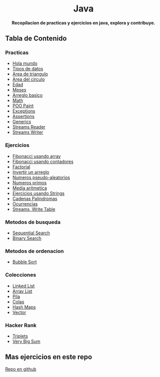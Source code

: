 <h1 align="center">
  Java
</h1>
<h4 align="center">
  Recopilacion de practicas y ejercicios en java, explora y contribuye. 
</h4>

## Tabla de Contenido

### Practicas

- [Hola mundo](https://github.com/UrielMendozaG/Java/tree/estable/src/Practica1Algoritmos/src/com/practica1algoritmos/app)
- [Tipos de datos](https://github.com/UrielMendozaG/Java/blob/estable/src/Practica2Algoritmos/src/com/practica2algoritmos/app/Practica2Algoritmos.java)
- [Area de triangulo](https://github.com/UrielMendozaG/Java/blob/estable/src/Practica3Algoritmos/src/com/practica3algoritmos/app/TriangleArea.java)
- [Area del circulo](https://github.com/UrielMendozaG/Java/blob/estable/src/Practica4Algoritmos/src/com/practica4algoritmos/app/areaCircle.java)
- [Edad](https://github.com/UrielMendozaG/Java/blob/estable/src/Practica5Algoritmos/src/com/practica5algoritmos/app/Age.java)
- [Meses](https://github.com/UrielMendozaG/Java/blob/estable/src/Practica6SwitchCase/src/com/Practica6Switchcase/app/SwichStatement.java)
- [Arreglo basico](https://github.com/UrielMendozaG/Java/blob/estable/src/Practica7Array1D/src/com/Practica7Array1D/app/Array1D.java)
- [Math](https://github.com/UrielMendozaG/Math)
- [POO Paint](https://github.com/UrielMendozaG/Paint-Java)
- [Exceptions](https://github.com/UrielMendozaG/Java/blob/master/src/Exceptions/src/com/excpections/app/Exceptions.java)
- [Assertions](https://github.com/UrielMendozaG/Java/blob/master/src/Assertions/src/com/assertions/app/AssertionsApp.java)
- [Generics](https://github.com/UrielMendozaG/Java/tree/master/src/Generics/src/com/generics)
- [Streams Reader](https://github.com/UrielMendozaG/Java/blob/master/src/Streams/src/com/streams/app/StreamsApp.java)
- [Streams Writer](https://github.com/UrielMendozaG/Java/blob/master/src/Streams/src/com/streams2/app/WritterApp.java)


### Ejercicios
- [Fibonacci usando array](https://github.com/UrielMendozaG/Java/blob/estable/src/Fibonacci/src/com/fibonacci/app/Fibonacci.java)
- [Fibonacci usando contadores](https://github.com/UrielMendozaG/Java/blob/estable/src/Fibonacci/src/com/fibonacci/app/FibonacciContadores.java)
- [Factorial](https://github.com/UrielMendozaG/Java/blob/estable/src/factorial/src/com/factorial/app/Factorial.java)
- [Invertir un arreglo](https://github.com/UrielMendozaG/Java/blob/estable/src/Practica7Array1D/src/com/Practica7Array1D/app/arregloInvertido.java)
- [Numeros pseudo-aleatorios](https://github.com/UrielMendozaG/Java/blob/estable/src/Practica7Array1D/src/com/Practica7Array1D/app/RandomNumbers.java)
- [Numeros primos](https://github.com/UrielMendozaG/Java/blob/estable/src/Practica7Array1D/src/com/Practica7Array1D/app/primosArray.java)
- [Media aritmetica](https://github.com/UrielMendozaG/Java/blob/estable/src/Practica7Array1D/src/com/Practica7Array1D/app/numerosAleatoriosMediaAritmetica.java)
- [Ejercicios usando Strings](https://github.com/UrielMendozaG/Strings)
- [Cadenas Palindromas](https://github.com/UrielMendozaG/Java/blob/master/src/Palindromas/src/com/palindromas/app/Palindroma.java)
- [Ocurrencias](https://github.com/UrielMendozaG/Java/blob/master/src/Ocurrences/src/com/ocurrences/app/Ocurrences.java)
- [Streams, Write Table](https://github.com/UrielMendozaG/Java/blob/master/src/Streams/src/com/streams2/app/WritterApp.java)


### Metodos de busqueda
- [Sequential Search](https://github.com/UrielMendozaG/Sequential-Search)
- [Binary Search](https://github.com/UrielMendozaG/Binary-Search)

### Metodos de ordenacion
- [Bubble Sort](https://github.com/UrielMendozaG/Bubble-Sort)

### Colecciones
- [Linked List](https://github.com/UrielMendozaG/Java/blob/master/src/Collections/src/com/linkedlist/app/LinkedListApp.java)
- [Array List](https://github.com/UrielMendozaG/Java/blob/master/src/Array%20List/src/com/arraylist/com/ArrayListApp.java)
- [Pila](https://github.com/UrielMendozaG/Java/blob/master/src/Stacks/src/StackApp.java)
- [Colas](https://github.com/UrielMendozaG/Java/blob/master/src/Colas/src/com/colas/app/Cola.java)
- [Hash Maps](https://github.com/UrielMendozaG/Java/blob/master/src/HashMap/src/com/hasmap/app/HashMap_.java)
- [Vector](https://github.com/UrielMendozaG/Java/tree/master/src/Vector/src)

### Hacker Rank
- [Triplets](https://github.com/UrielMendozaG/Java/tree/master/src/Array%20List/src/com/arraylist/com)
- [Very Big Sum](https://github.com/UrielMendozaG/Java/tree/master/src/Vector/src)

## Mas ejercicios en este repo

[Repo en github](https://github.com/UrielMendozaG/Generation-Mexico/blob/master/Programacion/Java/README.md#ejercicios)



